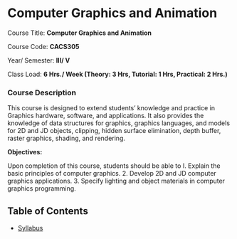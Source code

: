 # Computer Graphics and Animation

Course Title: **Computer Graphics and Animation**

Course Code: **CACS305**

Year/ Semester: **III/ V**

Class Load: **6 Hrs./ Week (Theory: 3 Hrs, Tutorial: 1 Hrs, Practical: 2 Hrs.)**

### Course Description

<p align="justify">

This course is designed to extend students’ knowledge and practice in Graphics hardware, software, and applications. It also provides the knowledge of data structures for graphics, graphics languages, and models for 2D and JD objects, clipping, hidden surface elimination, depth buffer, raster graphics, shading, and rendering.

</p>

<p align="justify">

<b>Objectives:</b>

Upon completion of this course, students should be able to I. Explain the basic principles of computer graphics. 2. Develop 2D and JD computer graphics applications. 3. Specify lighting and object materials in computer graphics programming.

</p>

## Table of Contents

- [Syllabus](./syllabus.md)